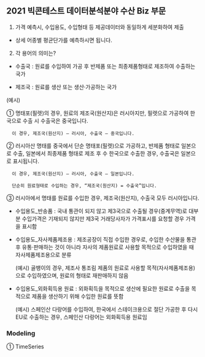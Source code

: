## 2021 빅콘테스트 데이터분석분야 수산 Biz 부문 

1. 가격 예측시, 수입용도, 수입형태 등 제공데이터와 동일하게 세분화하여 제출

 - 상세 어종별 평균단가를 예측하시면 됩니다.



2. 각 용어의 의미는?

 - 수출국 : 원료를 수입하여 가공 후 반제품 또는 최종제품형태로 제조하여 수출하는 국가 

 - 제조국 : 원료를 생산 또는 생산·가공하는 국가

  (예시)

  ① 명태포(필렛)의 경우, 원료의 제조국(원산지)은 러시아지만, 필렛으로 가공하여 한국으로 수출 시 수출국은 중국입니다. 

      이 경우, 제조국(원산지) – 러시아, 수출국 – 중국입니다. 

  ② 러시아산 명태를 중국에서 단순 명태포(필렛)으로 가공하고, 반제품 형태로 일본으로 수출, 일본에서 최종제품 형태로 제조 후 수 한국으로 수출한 경우, 수출국은 일본으로 표시됩니다.

      이 경우, 제조국(원산지) – 러시아, 수출국 – 일본입니다.

      단순히 원료형태로 수입하는 경우, “제조국(원산지) = 수출국”입니다. 

  ③ 러시아에서 명태를 원료를 수입한 경우, 제조국(원산지), 수출국 모두 러시아입니다.

 - 수입용도_반송품 : 국내 통관이 되지 않고 제3국으로 수출될 경우(중계무역)로 대부분 수입가격은 기재되지 않지만 제3국 거래당사자가 가격표시를 요청할 경우 가격을 표시함

 - 수입용도_자사제품제조용 : 제조공장이 직접 수입한 경우로, 수입한 수산물을 통관 후 유통·판매하는 것이 아니라 자사의 제품원료로 사용할 목적으로 수입하였을 때 자사제품제조용으로 분류

    (예시) 골뱅이의 경우, 제조사 통조림 제품의 원료로 사용할 목적(자사제품제조용)으로 수입하였으며, 원료의 형태로 재판매하지 않음

 - 수입용도_외화획득용 원료 : 외화획득을 목적으로 생산에 필요한 원료로 수출을 목적으로 제품을 생산하기 위해 수입한 원료를 뜻함

    (예시) 스페인산 다랑어를 수입하여, 한국에서 스테이크용으로 절단 가공한 후 다시 EU로 수출하는 경우, 스페인산 다랑어는 외화획득용 원료임



### Modeling 

  ① TimeSeries   
